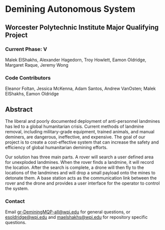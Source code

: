 # Demining Autonomous System
## Worcester Polytechnic Institute Major Qualifying Project
### Current Phase: V
Malek ElShakhs, 
Alexander Hagedorn, 
Troy Howlett, 
Eamon Oldridge,
Margaret Raque, 
Jeremy Wong
### Code Contributors
Eleanor Foltan, Jessica McKenna, Adam Santos, Andrew VanOsten; Malek ElShakhs, Eamon Oldridge

## Abstract
The liberal and poorly documented deployment of anti-personnel landmines has led to a global humanitarian crisis. Current methods of landmine removal, including military-grade equipment, trained animals, and manual deminers, are dangerous, ineffective, and expensive. The goal of our project is to create a cost-effective system that can increase the safety and efficiency of global humanitarian demining efforts.

Our solution has three main parts. A rover will search a user defined area for unexploded landmines. When the rover finds a landmine, it will record the location. After the search is complete, a drone will then fly to the locations of the landmines and will drop a small payload onto the mines to detonate them. A base station acts as the communication link between the rover and the drone and provides a user interface for the operator to control the system.

### Contact
Email gr-DeminingMQP-all@wpi.edu for general questions, or esoldridge@wpi.edu and maelshakhs@wpi.edu for repository specific questions.
